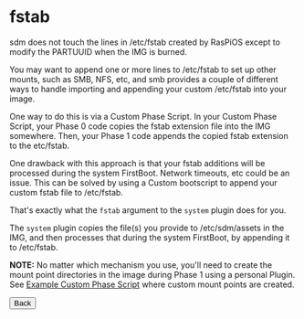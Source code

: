 # fstab

sdm does not touch the lines in /etc/fstab created by RasPiOS except to modify the PARTUUID when the IMG is burned.

You may want to append one or more lines to /etc/fstab to set up other mounts, such as SMB, NFS, etc, and smb provides a couple of different ways to handle importing and appending your custom /etc/fstab into your image.

One way to do this is via a Custom Phase Script. In your Custom Phase Script, your Phase 0 code copies the fstab extension file into the IMG somewhere. Then, your Phase 1 code appends the copied fstab extension to the etc/fstab.

One drawback with this approach is that your fstab additions will be processed during the system FirstBoot. Network timeouts, etc could be an issue. This can be solved by using a Custom bootscript to append your custom fstab file to /etc/fstab.

That's exactly what the `fstab` argument to the `system` plugin does for you.

The `system` plugin copies the file(s) you provide to /etc/sdm/assets in the IMG, and then processes that during the system FirstBoot, by appending it to /etc/fstab.

**NOTE:** No matter which mechanism you use, you'll need to create the mount point directories in the image during Phase 1 using a personal Plugin. See <a href="Example-Custom-Phase-Script.md">Example Custom Phase Script</a> where custom mount points are created.
<br>
<form>
<input type="button" value="Back" onclick="history.back()">
</form>
